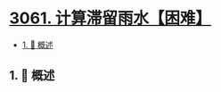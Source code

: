 # [3061. 计算滞留雨水【困难】](https://github.com/Tdahuyou/TNotes.leetcode/tree/main/notes/3061.%20%E8%AE%A1%E7%AE%97%E6%BB%9E%E7%95%99%E9%9B%A8%E6%B0%B4%E3%80%90%E5%9B%B0%E9%9A%BE%E3%80%91)

<!-- region:toc -->

- [1. 📝 概述](#1--概述)

<!-- endregion:toc -->

## 1. 📝 概述
